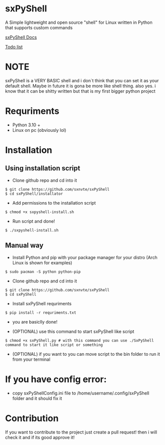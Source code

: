 # sxPyShell

A Simple lightweight and open source "shell" for Linux written in Python that supports custom commands

[sxPyShell Docs](https://sxnvte.gitbook.io/sxpyshell/)
 
[Todo list](https://github.com/users/sxnvte/projects/3)
# NOTE
sxPyShell is a VERY BASIC shell and i don`t think that you can set it as your default shell. Maybe in future it is gona be more like shell thing.
also yes. i know that it can be shitty written but that is my first bigger python project

# Requriments

- Python 3.10 +
- Linux on pc (obviously lol)

# Installation

## Using installation script

- Clone github repo and cd into it

```shell
$ git clone https://github.com/sxnvte/sxPyShell 
$ cd sxPyShell/installator
```

- Add permissions to the installation script

```shell
$ chmod +x sxpyshell-install.sh
```

- Run script and done!

```shell
$ ./sxpyshell-install.sh
```

## Manual way

- Install Python and pip with your package manager for your distro (Arch Linux is shown for examples)


```shell
$ sudo pacman -S python python-pip
```

- Clone github repo and cd into it

```shell
$ git clone https://github.com/sxnvte/sxPyShell 
$ cd sxPyShell
```


- Install sxPyShell requriments

```shell
$ pip install -r requriments.txt
```

- you are basiclly done! 

- (OPTIONAL) use this command to start sxPyShell like script

```shell
$ chmod +x sxPyShell.py # with this command you can use ./SxPyShell command to start it like script or something
```

- (OPTIONAL) if you want to you can move script to the bin folder to run it from your terminal

# If you have config error:
- copy sxPyShellConfig.ini file to /home/username/.config/sxPyShell folder and it should fix it

# Contribution
If you want to contribute to the project just create a pull request! then i will check it and if its good approve it!

